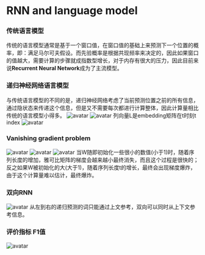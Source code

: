 # RNN and language model
### 传统语言模型
传统的语言模型通常是基于一个窗口值，在窗口值的基础上来预测下一个位置的概率，即：满足马尔可夫假设。而先验概率是根据共现频率来决定的，因此如果窗口的值越大，需要计算的步骤就成指数型增长，对于内存有很大的压力，因此目前来说**Recurrent Neural Network**成为了主流模型。
### 递归神经网络语言模型
与传统语言模型的不同的是，递归神经网络考虑了当前预测位置之前的所有信息，通过隐状态来传递这个信息，但是又不需要每次都进行计算整体，因此计算量相比传统的语言模型小得多。
![avatar](https://github.com/coderGray1296/NLP/blob/master/cs224n/pictures/5.1.png)
![avatar](https://github.com/coderGray1296/NLP/blob/master/cs224n/pictures/5.2.png)
列向量L是embedding矩阵在t时刻t index
![avatar](https://github.com/coderGray1296/NLP/blob/master/cs224n/pictures/5.3.png)
### Vanishing gradient problem
![avatar](https://github.com/coderGray1296/NLP/blob/master/cs224n/pictures/5.4.png)
![avatar](https://github.com/coderGray1296/NLP/blob/master/cs224n/pictures/5.5.png)
![avatar](https://github.com/coderGray1296/NLP/blob/master/cs224n/pictures/5.6.png)
当W随即初始化一些很小的数值(小于1)时，随着序列长度的增加，雅可比矩阵的梯度会越来越小最终消失，而且这个过程是很快的；反之如果W被初始化的大(大于1)，随着序列长度t的增长，最终会出现梯度爆炸，由于这个计算量难以估计，最终爆炸。
### 双向RNN
![avatar](https://github.com/coderGray1296/NLP/blob/master/cs224n/pictures/5.7.png)
从左到右的递归预测的词只能通过上文参考，双向可以同时从上下文参考信息。
### 评价指标 F1值
![avatar](https://github.com/coderGray1296/NLP/blob/master/cs224n/pictures/5.8.png)
